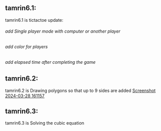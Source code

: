 ## tamrin6.1:
tamrin6.1 is tictactoe update:
###### add Single player mode with computer or another player
###### add color for players
###### add elapsed time after completing the game
## tamrin6.2:
tamrin6.2 is  Drawing polygons so that up to 9 sides are added
[Screenshot 2024-03-28 161157](https://github.com/moeinebrahimian/pylearns/assets/161887944/1fc7a85d-b614-41fd-85e1-95901751f00b)

## tamrin6.3:
tamrin6.3 is Solving the cubic equation
